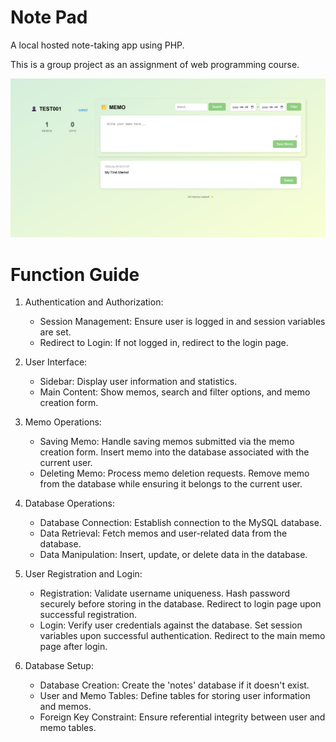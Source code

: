 # Note Pad
A local hosted note-taking app using PHP.

This is a group project as an assignment of web programming course.

![preview](./memo-pad-preview.png)
# Function Guide
  1. Authentication and Authorization:
     - Session Management: Ensure user is logged in and session variables are set.
     - Redirect to Login: If not logged in, redirect to the login page.

  2. User Interface:
     - Sidebar: Display user information and statistics.
     - Main Content: Show memos, search and filter options, and memo creation form.
  
  3. Memo Operations:
     - Saving Memo:
       Handle saving memos submitted via the memo creation form.
       Insert memo into the database associated with the current user.
     - Deleting Memo: Process memo deletion requests.
       Remove memo from the database while ensuring it belongs to the current user.
  
  4. Database Operations:
     - Database Connection: Establish connection to the MySQL database.
     - Data Retrieval: Fetch memos and user-related data from the database.
     - Data Manipulation: Insert, update, or delete data in the database.
  
  5. User Registration and Login:
     - Registration:
       Validate username uniqueness.
       Hash password securely before storing in the database.
       Redirect to login page upon successful registration.
     - Login:
       Verify user credentials against the database.
       Set session variables upon successful authentication.
       Redirect to the main memo page after login.
  
  6. Database Setup:
     - Database Creation: Create the 'notes' database if it doesn't exist.
     - User and Memo Tables: Define tables for storing user information and memos.
     - Foreign Key Constraint: Ensure referential integrity between user and memo tables.
